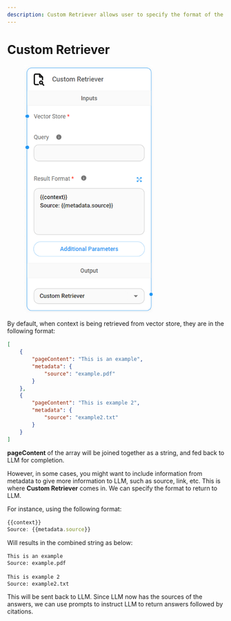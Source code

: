 ```yaml
---
description: Custom Retriever allows user to specify the format of the context to LLM
---
```


# Custom Retriever

<figure><img src="../../../.gitbook/assets/image.png" alt="" width="298"><figcaption></figcaption></figure>

By default, when context is being retrieved from vector store, they are in the following format:

```json
[ 
    {
        "pageContent": "This is an example",
        "metadata": {
            "source": "example.pdf"
        }
    },
    {
        "pageContent": "This is example 2",
        "metadata": {
            "source": "example2.txt"
        }
    }
]
```

**pageContent** of the array will be joined together as a string, and fed back to LLM for completion.

However, in some cases, you might want to include information from metadata to give more information to LLM, such as source, link, etc. This is where **Custom Retriever** comes in. We can specify the format to return to LLM.

For instance, using the following format:

```javascript
{{context}}
Source: {{metadata.source}}
```

Will results in the combined string as below:

```
This is an example
Source: example.pdf

This is example 2
Source: example2.txt
```

This will be sent back to LLM. Since LLM now has the sources of the answers, we can use prompts to instruct LLM to return answers followed by citations.
